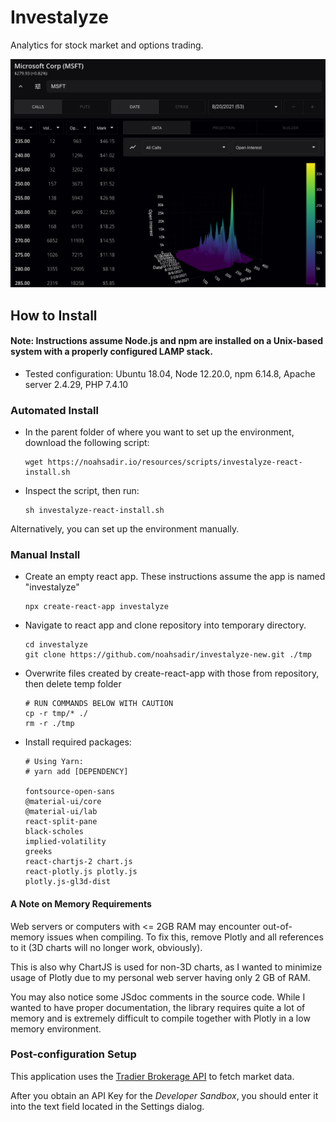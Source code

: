 # Investalyze
Analytics for stock market and options trading.

![screenshot of application](demo.png)

## How to Install

#### Note: Instructions assume Node.js and npm are installed on a Unix-based system with a properly configured LAMP stack.
 - Tested configuration: Ubuntu 18.04, Node 12.20.0, npm 6.14.8, Apache server 2.4.29, PHP 7.4.10

### Automated Install
 - In the parent folder of where you want to set up the environment, download the following script:
   ```
   wget https://noahsadir.io/resources/scripts/investalyze-react-install.sh
   ```
 - Inspect the script, then run:
   ```
   sh investalyze-react-install.sh
   ```
Alternatively, you can set up the environment manually.

### Manual Install
- Create an empty react app. These instructions assume the app is named "investalyze"
  ```
  npx create-react-app investalyze
  ```
- Navigate to react app and clone repository into temporary directory.
  ```
  cd investalyze
  git clone https://github.com/noahsadir/investalyze-new.git ./tmp
  ```
- Overwrite files created by create-react-app with those from repository, then delete temp folder
  ```
  # RUN COMMANDS BELOW WITH CAUTION
  cp -r tmp/* ./
  rm -r ./tmp
  ```
- Install required packages:
  ```
  # Using Yarn:
  # yarn add [DEPENDENCY]

  fontsource-open-sans
  @material-ui/core
  @material-ui/lab
  react-split-pane
  black-scholes
  implied-volatility
  greeks
  react-chartjs-2 chart.js
  react-plotly.js plotly.js
  plotly.js-gl3d-dist
  ```

#### A Note on Memory Requirements

Web servers or computers with <= 2GB RAM may encounter out-of-memory issues when compiling. To fix this, remove Plotly and all references to it (3D charts will no longer work, obviously).

This is also why ChartJS is used for non-3D charts, as I wanted to minimize usage of Plotly due to my personal web server having only 2 GB of RAM.

You may also notice some JSdoc comments in the source code. While I wanted to have proper documentation, the library requires quite a lot of memory and is extremely difficult to compile together with Plotly in a low memory environment.

### Post-configuration Setup

This application uses the [Tradier Brokerage API](https://documentation.tradier.com/brokerage-api) to fetch market data.

After you obtain an API Key for the *Developer Sandbox*, you should enter it into the text field located in the Settings dialog.
